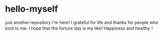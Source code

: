 # hello-myself
just another repository
I'm here! I grateful for life and thanks for people who kind to me.
I hope that the furture day is my like!
Happiness and healthy！
